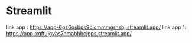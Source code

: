 # Streamlit

link app : https://app-6gz6qsbps9cicmmmgrhsbj.streamlit.app/
link app 1: https://app-xgftujgvhs7nmabhbcjpps.streamlit.app/
